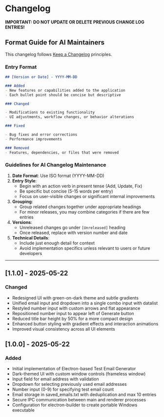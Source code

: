 # Changelog

**IMPORTANT: DO NOT UPDATE OR DELETE PREVIOUS CHANGE LOG ENTRIES!**

## Format Guide for AI Maintainers

This changelog follows [Keep a Changelog](https://keepachangelog.com/en/1.0.0/) principles.

### Entry Format

```markdown
## [Version or Date] - YYYY-MM-DD

### Added
- New features or capabilities added to the application
- Each bullet point should be concise but descriptive

### Changed

- Modifications to existing functionality
- UI adjustments, workflow changes, or behavior alterations

### Fixed

- Bug fixes and error corrections
- Performance improvements

### Removed
- Features, dependencies, or files that were removed
```

### Guidelines for AI Changelog Maintenance

1. **Date Format**: Use ISO format (YYYY-MM-DD)
2. **Entry Style**:  
   - Begin with an action verb in present tense (Add, Update, Fix)
   - Be specific but concise (5-15 words per entry)
   - Focus on user-visible changes or significant internal improvements
3. **Grouping**:  
   - Group related changes together under appropriate headings
   - For minor releases, you may combine categories if there are few entries
4. **Versions**:
   - Unreleased changes go under `[Unreleased]` heading
   - Once released, replace with version number and date
5. **Technical Details**:
   - Include just enough detail for context
   - Avoid implementation specifics unless relevant to users or future developers

---

## [1.1.0] - 2025-05-22

### Changed

- Redesigned UI with green-on-dark theme and subtle gradients
- Unified email input and dropdown into a single combo input with datalist
- Restyled number input with custom arrows and flat appearance
- Repositioned number input to appear left of Generate button
- Reduced title bar height by 50% for a more compact design
- Enhanced button styling with gradient effects and interaction animations
- Improved visual consistency across all UI elements

## [1.0.0] - 2025-05-22

### Added

- Initial implementation of Electron-based Test Email Generator
- Dark-themed UI with custom window controls (frameless window)
- Input field for email address with validation
- Dropdown for selecting previously used email addresses
- Number input (0-9) for specifying test email count
- Email storage in saved_emails.txt with deduplication and max 10 entries
- Secure IPC communication between main and renderer processes
- Configuration for electron-builder to create portable Windows executable